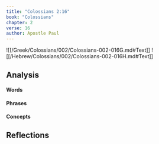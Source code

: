 ```yaml
---
title: "Colossians 2:16"
book: "Colossians"
chapter: 2
verse: 16
author: Apostle Paul
---
```

![[/Greek/Colossians/002/Colossians-002-016G.md#Text]]
![[/Hebrew/Colossians/002/Colossians-002-016H.md#Text]]

## Analysis

#### Words

#### Phrases

#### Concepts

## Reflections
